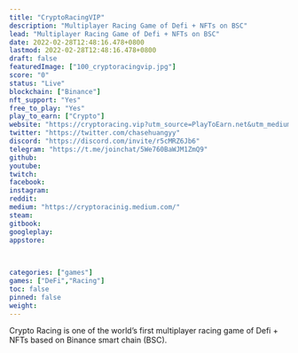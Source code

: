 ```yaml
---
title: "CryptoRacingVIP"
description: "Multiplayer Racing Game of Defi + NFTs on BSC"
lead: "Multiplayer Racing Game of Defi + NFTs on BSC"
date: 2022-02-28T12:48:16.478+0800
lastmod: 2022-02-28T12:48:16.478+0800
draft: false
featuredImage: ["100_cryptoracingvip.jpg"]
score: "0"
status: "Live"
blockchain: ["Binance"]
nft_support: "Yes"
free_to_play: "Yes"
play_to_earn: ["Crypto"]
website: "https://cryptoracing.vip?utm_source=PlayToEarn.net&utm_medium=organic&utm_campaign=gamepage"
twitter: "https://twitter.com/chasehuangyy"
discord: "https://discord.com/invite/r5cMRZ6Jb6"
telegram: "https://t.me/joinchat/5We760BaWJM1ZmQ9"
github: 
youtube: 
twitch: 
facebook: 
instagram: 
reddit: 
medium: "https://cryptoracinig.medium.com/"
steam: 
gitbook: 
googleplay: 
appstore: 

  
    
categories: ["games"]
games: ["DeFi","Racing"]
toc: false
pinned: false
weight: 
---
```

Crypto Racing is one of the world’s first multiplayer racing game of Defi + NFTs based on Binance smart chain (BSC).